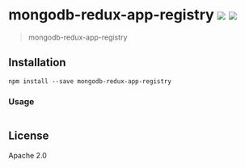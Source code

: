 # mongodb-redux-app-registry [![][travis_img]][travis_url] [![][npm_img]][npm_url]

> mongodb-redux-app-registry

## Installation

```
npm install --save mongodb-redux-app-registry
```

### Usage

```javascript
```

## License

Apache 2.0

[travis_img]: https://img.shields.io/travis/mongodb-js/redux-app-registry.svg?style=flat-square
[travis_url]: https://travis-ci.org/mongodb-js/redux-app-registry
[npm_img]: https://img.shields.io/npm/v/mongodb-redux-app-registry.svg?style=flat-square
[npm_url]: https://www.npmjs.org/package/mongodb-redux-app-registry
